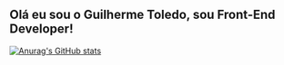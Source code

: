 ## Olá eu sou o Guilherme Toledo, sou Front-End Developer!

[![Anurag's GitHub stats](https://github-readme-stats-git-d5f964-guilherme-toledo-costas-projects.vercel.app/api?username=guitoledo)](https://github.com/anuraghazra/github-readme-stats)
